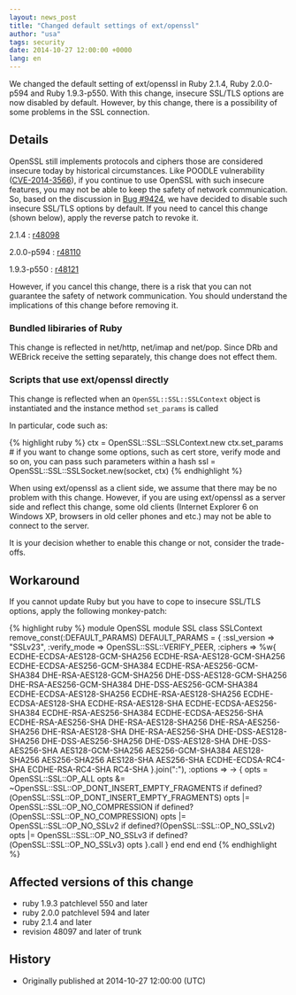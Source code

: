 ```yaml
---
layout: news_post
title: "Changed default settings of ext/openssl"
author: "usa"
tags: security
date: 2014-10-27 12:00:00 +0000
lang: en
---
```


We changed the default setting of ext/openssl in Ruby 2.1.4, Ruby 2.0.0-p594 and Ruby 1.9.3-p550.
With this change, insecure SSL/TLS options are now disabled by default.
However, by this change, there is a possibility of some problems in the SSL connection.

## Details

OpenSSL still implements protocols and ciphers those are considered insecure today by historical circumstances.
Like POODLE vulnerability ([CVE-2014-3566](http://cve.mitre.org/cgi-bin/cvename.cgi?name=CVE-2014-3566)), if you continue to use OpenSSL with such insecure features, you may not be able to keep the safety of network communication.
So, based on the discussion in [Bug #9424](https://bugs.ruby-lang.org/issues/9424), we have decided to disable such insecure SSL/TLS options by default.
If you need to cancel this change (shown below), apply the reverse patch to revoke it.

2.1.4
: [r48098](http://svn.ruby-lang.org/cgi-bin/viewvc.cgi?revision=48098&view=revision)

2.0.0-p594
: [r48110](http://svn.ruby-lang.org/cgi-bin/viewvc.cgi?revision=48110&view=revision)

1.9.3-p550
: [r48121](http://svn.ruby-lang.org/cgi-bin/viewvc.cgi?revision=48121&view=revision)

However, if you cancel this change, there is a risk that you can not guarantee the safety of network communication.
You should understand the implications of this change before removing it.

### Bundled libiraries of Ruby

This change is reflected in net/http, net/imap and net/pop.
Since DRb and WEBrick receive the setting separately, this change does not effect them.

### Scripts that use ext/openssl directly

This change is reflected when an `OpenSSL::SSL::SSLContext` object is instantiated and the instance method `set_params` is called

In particular, code such as:

{% highlight ruby %}
ctx = OpenSSL::SSL::SSLContext.new
ctx.set_params  # if you want to change some options, such as cert store, verify mode and so on, you can pass such parameters within a hash
ssl = OpenSSL::SSL::SSLSocket.new(socket, ctx)
{% endhighlight %}

When using ext/openssl as a client side, we assume that there may be no problem with this change.
However, if you are using ext/openssl as a server side and reflect this change, some old clients (Internet Explorer 6 on Windows XP, browsers in old celler phones and etc.) may not be able to connect to the server.

It is your decision whether to enable this change or not, consider the trade-offs.

## Workaround

If you cannot update Ruby but you have to cope to insecure SSL/TLS options, apply the following monkey-patch:

{% highlight ruby %}
module OpenSSL
  module SSL
    class SSLContext
      remove_const(:DEFAULT_PARAMS)
      DEFAULT_PARAMS = {
        :ssl_version => "SSLv23",
        :verify_mode => OpenSSL::SSL::VERIFY_PEER,
        :ciphers => %w{
          ECDHE-ECDSA-AES128-GCM-SHA256
          ECDHE-RSA-AES128-GCM-SHA256
          ECDHE-ECDSA-AES256-GCM-SHA384
          ECDHE-RSA-AES256-GCM-SHA384
          DHE-RSA-AES128-GCM-SHA256
          DHE-DSS-AES128-GCM-SHA256
          DHE-RSA-AES256-GCM-SHA384
          DHE-DSS-AES256-GCM-SHA384
          ECDHE-ECDSA-AES128-SHA256
          ECDHE-RSA-AES128-SHA256
          ECDHE-ECDSA-AES128-SHA
          ECDHE-RSA-AES128-SHA
          ECDHE-ECDSA-AES256-SHA384
          ECDHE-RSA-AES256-SHA384
          ECDHE-ECDSA-AES256-SHA
          ECDHE-RSA-AES256-SHA
          DHE-RSA-AES128-SHA256
          DHE-RSA-AES256-SHA256
          DHE-RSA-AES128-SHA
          DHE-RSA-AES256-SHA
          DHE-DSS-AES128-SHA256
          DHE-DSS-AES256-SHA256
          DHE-DSS-AES128-SHA
          DHE-DSS-AES256-SHA
          AES128-GCM-SHA256
          AES256-GCM-SHA384
          AES128-SHA256
          AES256-SHA256
          AES128-SHA
          AES256-SHA
          ECDHE-ECDSA-RC4-SHA
          ECDHE-RSA-RC4-SHA
          RC4-SHA
        }.join(":"),
        :options => -> {
          opts = OpenSSL::SSL::OP_ALL
          opts &= ~OpenSSL::SSL::OP_DONT_INSERT_EMPTY_FRAGMENTS if defined?(OpenSSL::SSL::OP_DONT_INSERT_EMPTY_FRAGMENTS)
          opts |= OpenSSL::SSL::OP_NO_COMPRESSION if defined?(OpenSSL::SSL::OP_NO_COMPRESSION)
          opts |= OpenSSL::SSL::OP_NO_SSLv2 if defined?(OpenSSL::SSL::OP_NO_SSLv2)
          opts |= OpenSSL::SSL::OP_NO_SSLv3 if defined?(OpenSSL::SSL::OP_NO_SSLv3)
          opts
        }.call
      }
    end
  end
end
{% endhighlight %}

## Affected versions of this change

* ruby 1.9.3 patchlevel 550 and later
* ruby 2.0.0 patchlevel 594 and later
* ruby 2.1.4 and later
* revision 48097 and later of trunk

## History

* Originally published at 2014-10-27 12:00:00 (UTC)
